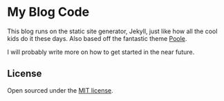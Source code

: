 # My Blog Code

This blog runs on the static site generator, Jekyll, just like how all the cool kids do it these days. Also based off the fantastic theme [Poole](https://github.com/poole/poole).

I will probably write more on how to get started in the near future.

## License

Open sourced under the [MIT license](LICENSE.md).
